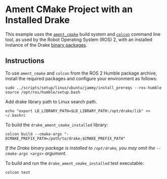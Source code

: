 # Ament CMake Project with an Installed Drake

This example uses the [`ament_cmake`](https://index.ros.org/doc/ros2/Tutorials/Ament-CMake-Documentation/)
build system and [`colcon`](https://colcon.readthedocs.io) command line tool, as
used by the Robot Operating System (ROS) 2, with an installed instance of the
Drake [binary packages](https://drake.mit.edu/from_binary.html).

## Instructions

To use `ament_cmake` and `colcon` from the ROS 2 Humble package archive, install
the required packages and configure your environment as follows:
```
sudo ../scripts/setup/linux/ubuntu/jammy/install_prereqs --ros-humble
source /opt/ros/humble/setup.bash
```
Add drake library path to Linux search path.
```
echo "export LD_LIBRARY_PATH=$LD_LIBRARY_PATH:/opt/drake/lib" >> ~/.bashrc
```

To build the `drake_ament_cmake_installed` library:
```
colcon build --cmake-args "-DCMAKE_PREFIX_PATH=/path/to/drake;$CMAKE_PREFIX_PATH"
```

*If the Drake binary package is installed to `/opt/drake`, you may omit the
`--cmake-args <args>` argument.*

To build and run the `drake_ament_cmake_installed` test executable:
```
colcon test
```
